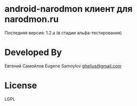 android-narodmon клиент для narodmon.ru
================

Последняя версия: 1.2.а (в стадии альфа-тестирования)

Developed By
============
Евгений Самойлов
Eugene Samoylov ghelius@gmail.com

License
=======
LGPL
